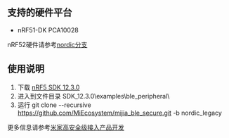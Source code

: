 ## 支持的硬件平台

* nRF51-DK PCA10028

nRF52硬件请参考[nordic分支](https://github.com/MiEcosystem/mijia_ble_secure/tree/nordic)

## 使用说明

1. 下载 [nRF5 SDK 12.3.0](https://www.nordicsemi.com/Software-and-Tools/Software/nRF5-SDK/Download#infotabs)
2. 进入到文件目录 SDK_12.3.0\examples\ble_peripheral\
3. 运行 git clone --recursive https://github.com/MiEcosystem/mijia_ble_secure.git -b nordic_legacy

更多信息请参考[米家高安全级接入产品开发](https://github.com/MiEcosystem/miio_open/blob/master/ble/06-%E7%B1%B3%E5%AE%B6%E9%AB%98%E5%AE%89%E5%85%A8%E7%BA%A7BLE%E6%8E%A5%E5%85%A5%E4%BA%A7%E5%93%81%E5%BC%80%E5%8F%91.md)

